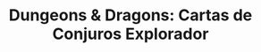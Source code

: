---
collection: rolLudoteca
title: 'Dungeons & Dragons: Cartas de Conjuros Explorador'
image: eewcdd87.png
editorial: 'Edge Entertainment'
editorial_ref: 'EEWCDD87'
isbn: '8435407618848'
type: 'Herramienta'
web: http://www.edgeent.com/juegos/articulo/dungeons_dragons/explorador
format: 'Cartas'
system: 'Dungeons & Dragons'
created_at: '2021-01-07T18:41:40+00:00'
---